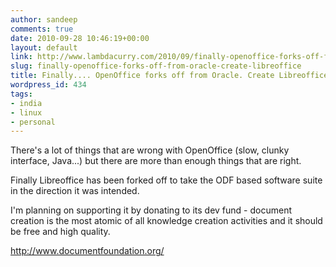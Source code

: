 ```yaml
---
author: sandeep
comments: true
date: 2010-09-28 10:46:19+00:00
layout: default
link: http://www.lambdacurry.com/2010/09/finally-openoffice-forks-off-from-oracle-create-libreoffice/
slug: finally-openoffice-forks-off-from-oracle-create-libreoffice
title: Finally.... OpenOffice forks off from Oracle. Create Libreoffice
wordpress_id: 434
tags:
- india
- linux
- personal
---
```


There's a lot of things that are wrong with OpenOffice (slow, clunky interface, Java...) but there are more than enough things that are right.

Finally Libreoffice has been forked off to take the ODF based software suite in the direction it was intended.

I'm planning on supporting it by donating to its dev fund - document creation is the most atomic of all knowledge creation activities and it should be free and high quality.

http://www.documentfoundation.org/
